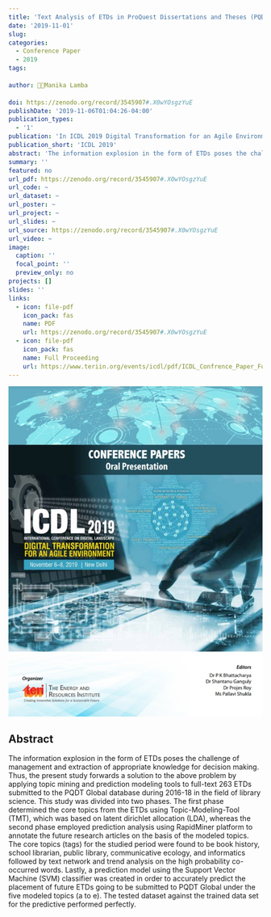 ```yaml
---
title: 'Text Analysis of ETDs in ProQuest Dissertations and Theses (PQDT) Global (2016-2018)'
date: '2019-11-01'
slug:
categories:
  - Conference Paper
  - 2019
tags:

author: 👩‍🔬Manika Lamba

doi: https://zenodo.org/record/3545907#.X0wYOsgzYuE
publishDate: '2019-11-06T01:04:26-04:00'
publication_types:
  - '1'
publication: 'In ICDL 2019 Digital Transformation for an Agile Environment'
publication_short: 'ICDL 2019'
abstract: 'The information explosion in the form of ETDs poses the challenge of management and extraction of appropriate knowledge for decision making. Thus, the present study forwards a solution to the above problem by applying topic mining and prediction modeling tools to full-text 263 ETDs submitted to the PQDT Global database during 2016-18 in the field of library science. This study was divided into two phases. The first phase determined the core topics from the ETDs using Topic-Modeling-Tool (TMT), which was based on latent dirichlet allocation (LDA), whereas the second phase employed prediction analysis using RapidMiner platform to annotate the future research articles on the basis of the modeled topics. The core topics (tags) for the studied period were found to be book history, school librarian, public library, communicative ecology, and informatics followed by text network and trend analysis on the high probability co-occurred words. Lastly, a prediction model using the Support Vector Machine (SVM) classifier was created in order to accurately predict the placement of future ETDs going to be submitted to PQDT Global under the five modeled topics (a to e). The tested dataset against the trained data set for the predictive performed perfectly.'
summary: ''
featured: no
url_pdf: https://zenodo.org/record/3545907#.X0wYOsgzYuE
url_code: ~
url_dataset: ~
url_poster: ~
url_project: ~
url_slides: ~
url_source: https://zenodo.org/record/3545907#.X0wYOsgzYuE
url_video: ~
image:
  caption: ''
  focal_point: ''
  preview_only: no
projects: []
slides: ''
links:
  - icon: file-pdf
    icon_pack: fas
    name: PDF
    url: https://zenodo.org/record/3545907#.X0wYOsgzYuE
  - icon: file-pdf
    icon_pack: fas
    name: Full Proceeding
    url: https://www.teriin.org/events/icdl/pdf/ICDL_Confrence_Paper_Full.pdf
---
```


![1](featured.jpg)

## Abstract
The information explosion in the form of ETDs poses the challenge of management and extraction of appropriate knowledge for decision making. Thus, the present study forwards a solution to the above problem by applying topic mining and prediction modeling tools to full-text 263 ETDs submitted to the PQDT Global database during 2016-18 in the field of library science. This study was divided into two phases. The first phase determined the core topics from the ETDs using Topic-Modeling-Tool (TMT), which was based on latent dirichlet allocation (LDA), whereas the second phase employed prediction analysis using RapidMiner platform to annotate the future research articles on the basis of the modeled topics. The core topics (tags) for the studied period were found to be book history, school librarian, public library, communicative ecology, and informatics followed by text network and trend analysis on the high probability co-occurred words. Lastly, a prediction model using the Support Vector Machine (SVM) classifier was created in order to accurately predict the placement of future ETDs going to be submitted to PQDT Global under the five modeled topics (a to e). The tested dataset against the trained data set for the predictive performed perfectly.
